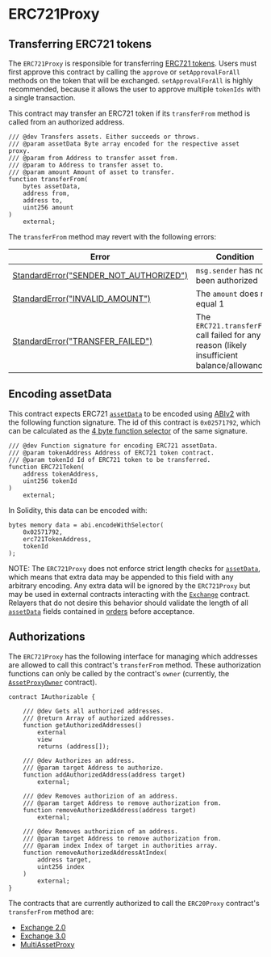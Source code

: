 # ERC721Proxy

## Transferring ERC721 tokens

The `ERC721Proxy` is responsible for transferring [ERC721 tokens](https://github.com/ethereum/EIPs/blob/master/EIPS/eip-721.md). Users must first approve this contract by calling the `approve` or `setApprovalForAll` methods on the token that will be exchanged. `setApprovalForAll` is highly recommended, because it allows the user to approve multiple `tokenIds` with a single transaction.

This contract may transfer an ERC721 token if its `transferFrom` method is called from an authorized address.

```solidity
/// @dev Transfers assets. Either succeeds or throws.
/// @param assetData Byte array encoded for the respective asset proxy.
/// @param from Address to transfer asset from.
/// @param to Address to transfer asset to.
/// @param amount Amount of asset to transfer.
function transferFrom(
    bytes assetData,
    address from,
    address to,
    uint256 amount
)
    external;
```

The `transferFrom` method may revert with the following errors:

| Error                                      | Condition                                                                                    |
| ------------------------------------------ | -------------------------------------------------------------------------------------------- |
| [StandardError("SENDER_NOT_AUTHORIZED")]() | `msg.sender` has not been authorized                                                         |
| [StandardError("INVALID_AMOUNT")]()        | The `amount` does not equal 1                                                                |
| [StandardError("TRANSFER_FAILED")]()       | The `ERC721.transferFrom` call failed for any reason (likely insufficient balance/allowance) |

## Encoding assetData

This contract expects ERC721 [`assetData`](v3/v3-specification.md#assetdata) to be encoded using [ABIv2](http://solidity.readthedocs.io/en/latest/abi-spec.html) with the following function signature. The id of this contract is `0x02571792`, which can be calculated as the [4 byte function selector](https://solidity.readthedocs.io/en/latest/abi-spec.html#function-selector) of the same signature.

```solidity
/// @dev Function signature for encoding ERC721 assetData.
/// @param tokenAddress Address of ERC721 token contract.
/// @param tokenId Id of ERC721 token to be transferred.
function ERC721Token(
    address tokenAddress,
    uint256 tokenId
)
    external;
```

In Solidity, this data can be encoded with:

```solidity
bytes memory data = abi.encodeWithSelector(
    0x02571792,
    erc721TokenAddress,
    tokenId
);
```

NOTE: The `ERC721Proxy` does not enforce strict length checks for [`assetData`](v3/v3-specification.md#assetdata), which means that extra data may be appended to this field with any arbitrary encoding. Any extra data will be ignored by the `ERC721Proxy` but may be used in external contracts interacting with the [`Exchange`](v3/v3-specification.md#exchange) contract. Relayers that do not desire this behavior should validate the length of all [`assetData`](v3/v3-specification.md#assetdata) fields contained in [orders](v3/v3-specification.md#orders) before acceptance.

## Authorizations

The `ERC721Proxy` has the following interface for managing which addresses are allowed to call this contract's `transferFrom` method. These authorization functions can only be called by the contract's `owner` (currently, the [`AssetProxyOwner`](v3/v3-specification.md#assetproxyowner) contract).

```solidity
contract IAuthorizable {

    /// @dev Gets all authorized addresses.
    /// @return Array of authorized addresses.
    function getAuthorizedAddresses()
        external
        view
        returns (address[]);

    /// @dev Authorizes an address.
    /// @param target Address to authorize.
    function addAuthorizedAddress(address target)
        external;

    /// @dev Removes authorizion of an address.
    /// @param target Address to remove authorization from.
    function removeAuthorizedAddress(address target)
        external;

    /// @dev Removes authorizion of an address.
    /// @param target Address to remove authorization from.
    /// @param index Index of target in authorities array.
    function removeAuthorizedAddressAtIndex(
        address target,
        uint256 index
    )
        external;
}
```

The contracts that are currently authorized to call the `ERC20Proxy` contract's `transferFrom` method are:

- [Exchange 2.0](v2/v2-specification.md#exchange)
- [Exchange 3.0](v3/v3-specification.md#exchange)
- [MultiAssetProxy](asset-proxy/multi-asset-proxy.md)

